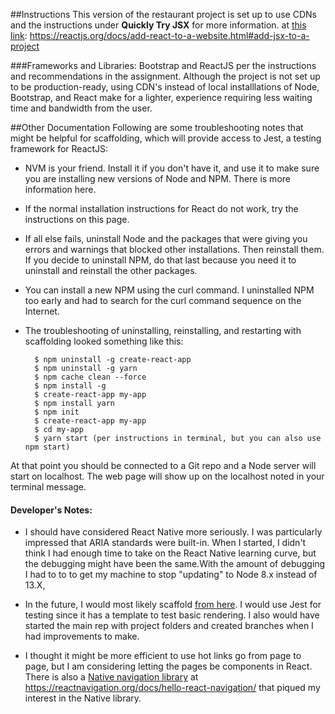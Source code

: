 ##Instructions
This version of the restaurant project is set up to use CDNs and the instructions under **Quickly Try JSX** for more information.  at [this link](https://reactjs.org/docs/add-react-to-a-website.html#add-jsx-to-a-project):
https://reactjs.org/docs/add-react-to-a-website.html#add-jsx-to-a-project



###Frameworks and Libraries:
Bootstrap and ReactJS per the instructions and recommendations in the assignment. Although the project is not set up to be production-ready, using CDN's instead of local installlations of Node, Bootstrap, and React make for a lighter, experience requiring less waiting time and bandwidth from the user.

##Other Documentation
Following are some troubleshooting notes that might be helpful for scaffolding, which will provide access to Jest, a testing framework for ReactJS:

- NVM is your friend. Install it if you don't have it, and use it to make sure you are installing new versions of Node and NPM. There is more information here.

- If the normal installation instructions for React do not work, try the instructions on this page.

- If all else fails, uninstall Node and the packages that were giving you errors and warnings that blocked other installations. Then reinstall them. If you decide to uninstall NPM, do that last because you need it to uninstall and reinstall the other packages. 

- You can install a new NPM using the curl command. I uninstalled NPM too early and had to search for the curl command sequence on the Internet.

- The troubleshooting of uninstalling, reinstalling, and restarting with scaffolding looked something like this:

		$ npm uninstall -g create-react-app
		$ npm uninstall -g yarn
		$ npm cache clean --force
		$ npm install -g
		$ create-react-app my-app
		$ npm install yarn
		$ npm init
		$ create-react-app my-app
		$ cd my-app
		$ yarn start (per instructions in terminal, but you can also use npm start)

At that point you should be connected to a Git repo and a Node server will start on localhost. The web page will show up on the localhost noted in your terminal message.

#### Developer's Notes:
- I should have considered React Native more seriously. I was particularly impressed that ARIA standards were built-in. When I started, I didn't think I had enough time to take on the React Native learning curve, but the debugging might have been the same.With the amount of debugging I had to to to get my machine to stop "updating" to Node 8.x instead of 13.X, 

- In the future, I would most likely scaffold [from here](https://github.com/facebook/create-react-app#create-react-app-- ). I would use Jest for testing since it has a template to test basic rendering. I also would have started the main rep with project folders and created branches when I had improvements to make.

- I thought it might be more efficient to use hot links go from page to page, but I am considering letting the pages be components in React. There is also a [Native navigation library](https://reactnavigation.org/docs/hello-react-navigation/) at https://reactnavigation.org/docs/hello-react-navigation/ that piqued my interest in the Native library.